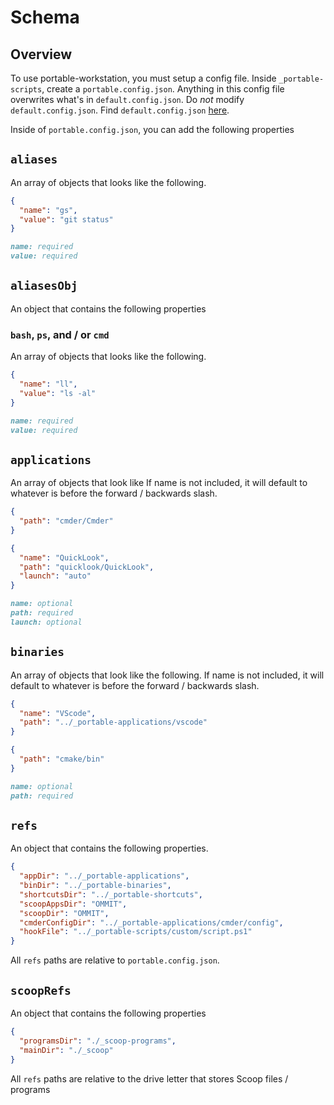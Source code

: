 # Schema

## Overview

To use portable-workstation, you must setup a config file. Inside `_portable-scripts`, create a `portable.config.json`. Anything in this config file overwrites what's in `default.config.json`. Do *not* modify `default.config.json`. Find `default.config.json` [here](https://github.com/eankeen/portable-workstation/blob/master/default.config.json).

Inside of `portable.config.json`, you can add the following properties

## `aliases`

An array of objects that looks like the following.

```json
{
  "name": "gs",
  "value": "git status"
}
```

```md
name: required
value: required
```

## `aliasesObj`

An object that contains the following properties

### `bash`, `ps`, and / or `cmd`

An array of objects that looks like the following.

```json
{
  "name": "ll",
  "value": "ls -al"
}
```

```md
name: required
value: required
```

## `applications`

An array of objects that look like If name is not included, it will default to whatever is before the forward / backwards slash.

```json
{
  "path": "cmder/Cmder"
}
```

```json
{
  "name": "QuickLook",
  "path": "quicklook/QuickLook",
  "launch": "auto"
}
```

```md
name: optional
path: required
launch: optional
```

## `binaries`

An array of objects that look like the following. If name is not included, it will default to whatever is before the forward / backwards slash.

```json
{
  "name": "VScode",
  "path": "../_portable-applications/vscode"
}
```

```json
{
  "path": "cmake/bin"
}
```

```md
name: optional
path: required
```

## `refs`

An object that contains the following properties.

```json
{
  "appDir": "../_portable-applications",
  "binDir": "../_portable-binaries",
  "shortcutsDir": "../_portable-shortcuts",
  "scoopAppsDir": "OMMIT",
  "scoopDir": "OMMIT",
  "cmderConfigDir": "../_portable-applications/cmder/config",
  "hookFile": "../_portable-scripts/custom/script.ps1"
}
```

All `refs` paths are relative to `portable.config.json`.

## `scoopRefs`

An object that contains the following properties

```json
{
  "programsDir": "./_scoop-programs",
  "mainDir": "./_scoop"
}
```

All `refs` paths are relative to the drive letter that stores Scoop files / programs